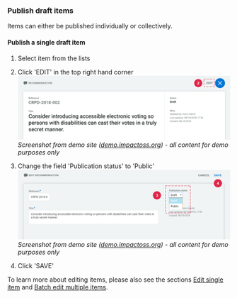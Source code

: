 ### Publish draft items

Items can either be published individually or collectively.

#### Publish a single draft item

1. Select item from the lists
2. Click 'EDIT' in the top right hand corner
  ![](/assets/publish-edit.png)
  _Screenshot from demo site ([demo.impactoss.org](https://demo.impactoss.org)) - all content for demo purposes only_

3. Change the field 'Publication status' to 'Public'
  ![](/assets/publish-select.png)
  _Screenshot from demo site ([demo.impactoss.org](https://demo.impactoss.org)) - all content for demo purposes only_

4. Click 'SAVE'

To learn more about editing items, please also see the sections [Edit single item](/managers/edit-content.md) and [Batch edit multiple items](/managers/batch-edit.md).
